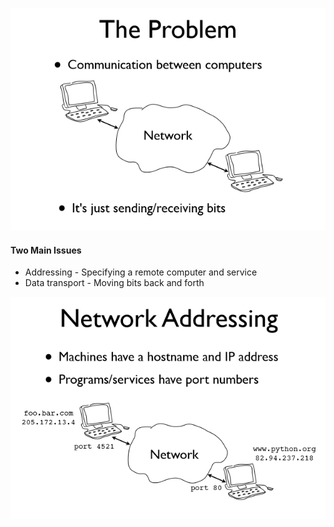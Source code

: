 ![](/assets/1.PNG)



#### Two Main Issues

* Addressing - Specifying a remote computer and service 
* Data transport - Moving bits back and forth



![](/assets/2.PNG)












